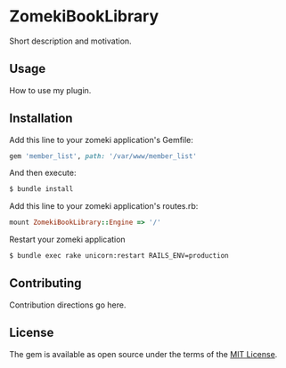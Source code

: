 # ZomekiBookLibrary
Short description and motivation.

## Usage
How to use my plugin.

## Installation
Add this line to your zomeki application's Gemfile:

```ruby
gem 'member_list', path: '/var/www/member_list'
```

And then execute:
```bash
$ bundle install
```

Add this line to your zomeki application's routes.rb:
```ruby
mount ZomekiBookLibrary::Engine => '/'
```

Restart your zomeki application
```bash
$ bundle exec rake unicorn:restart RAILS_ENV=production
```

## Contributing
Contribution directions go here.

## License
The gem is available as open source under the terms of the [MIT License](http://opensource.org/licenses/MIT).
